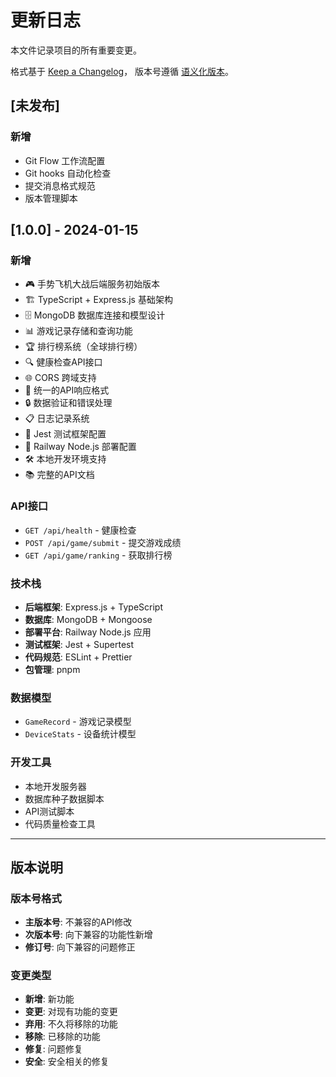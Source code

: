# 更新日志

本文件记录项目的所有重要变更。

格式基于 [Keep a Changelog](https://keepachangelog.com/zh-CN/1.0.0/)，
版本号遵循 [语义化版本](https://semver.org/lang/zh-CN/)。

## [未发布]

### 新增
- Git Flow 工作流配置
- Git hooks 自动化检查
- 提交消息格式规范
- 版本管理脚本

## [1.0.0] - 2024-01-15

### 新增
- 🎮 手势飞机大战后端服务初始版本
- 🏗️ TypeScript + Express.js 基础架构
- 🗄️ MongoDB 数据库连接和模型设计
- 📊 游戏记录存储和查询功能
- 🏆 排行榜系统（全球排行榜）
- 🔍 健康检查API接口
- 🌐 CORS 跨域支持
- 📝 统一的API响应格式
- 🔒 数据验证和错误处理
- 📋 日志记录系统
- 🧪 Jest 测试框架配置
- 🚀 Railway Node.js 部署配置
- 🛠️ 本地开发环境支持
- 📚 完整的API文档

### API接口
- `GET /api/health` - 健康检查
- `POST /api/game/submit` - 提交游戏成绩
- `GET /api/game/ranking` - 获取排行榜

### 技术栈
- **后端框架**: Express.js + TypeScript
- **数据库**: MongoDB + Mongoose
- **部署平台**: Railway Node.js 应用
- **测试框架**: Jest + Supertest
- **代码规范**: ESLint + Prettier
- **包管理**: pnpm

### 数据模型
- `GameRecord` - 游戏记录模型
- `DeviceStats` - 设备统计模型

### 开发工具
- 本地开发服务器
- 数据库种子数据脚本
- API测试脚本
- 代码质量检查工具

---

## 版本说明

### 版本号格式
- **主版本号**: 不兼容的API修改
- **次版本号**: 向下兼容的功能性新增
- **修订号**: 向下兼容的问题修正

### 变更类型
- **新增**: 新功能
- **变更**: 对现有功能的变更
- **弃用**: 不久将移除的功能
- **移除**: 已移除的功能
- **修复**: 问题修复
- **安全**: 安全相关的修复